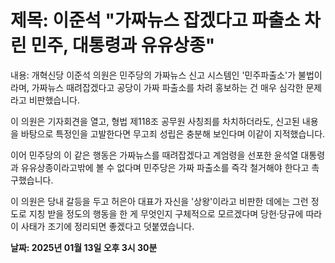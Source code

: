 # **제목: 이준석 "가짜뉴스 잡겠다고 파출소 차린 민주, 대통령과 유유상종"**

  내용: 개혁신당 이준석 의원은 민주당의 가짜뉴스 신고 시스템인 '민주파출소'가 불법이라며, 가짜뉴스 때려잡겠다고 공당이 가짜 파출소를 차려 홍보하는 건 매우 심각한 문제라고 비판했습니다.

이 의원은 기자회견을 열고, 형법 제118조 공무원 사칭죄를 차치하더라도, 신고된 내용을 바탕으로 특정인을 고발한다면 무고죄 성립은 충분해 보인다며 이같이 지적했습니다.

이어 민주당의 이 같은 행동은 가짜뉴스를 때려잡겠다고 계엄령을 선포한 윤석열 대통령과 유유상종이라고밖에 볼 수 없다며 민주당은 가짜 파출소를 즉각 철거해야 한다고 촉구했습니다.

이 의원은 당내 갈등을 두고 허은아 대표가 자신을 '상왕'이라고 비판한 데에는 그런 정도로 지칭 받을 정도의 행동을 한 게 무엇인지 구체적으로 모르겠다며 당헌·당규에 따라 이 사태가 조기에 정리되면 좋겠다고 덧붙였습니다.

  **날짜: 2025년 01월 13일 오후 3시 30분**